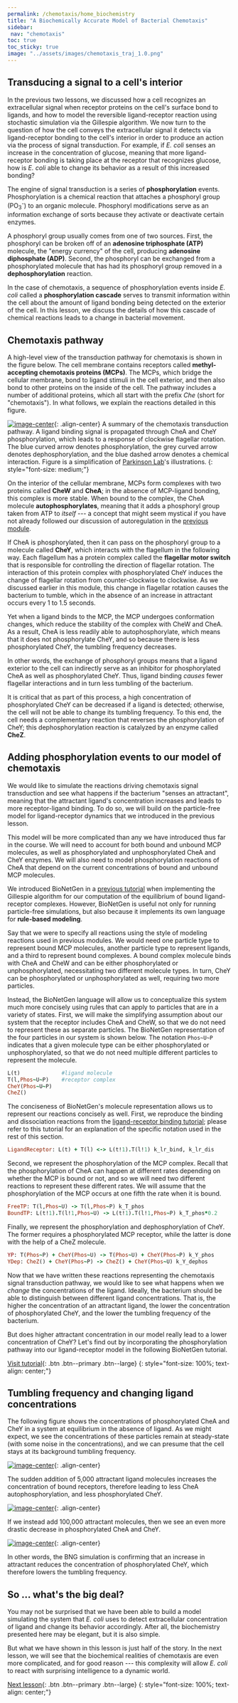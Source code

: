 ```yaml
---
permalink: /chemotaxis/home_biochemistry
title: "A Biochemically Accurate Model of Bacterial Chemotaxis"
sidebar:
 nav: "chemotaxis"
toc: true
toc_sticky: true
image: "../assets/images/chemotaxis_traj_1.0.png"
---
```


## Transducing a signal to a cell's interior

In the previous two lessons, we discussed how a cell recognizes an extracellular signal when receptor proteins on the cell's surface bond to ligands, and how to model the reversible ligand-receptor reaction using stochastic simulation via the Gillespie algorithm. We now turn to the question of how the cell conveys the extracellular signal it detects via ligand-receptor bonding to the cell's interior in order to produce an action via the process of signal transduction. For example, if *E. coli* senses an increase in the concentration of glucose, meaning that more ligand-receptor bonding is taking place at the receptor that recognizes glucose, how is *E. coli* able to change its behavior as a result of this increased bonding?

The engine of signal transduction is a series of **phosphorylation** events. Phosphorylation is a chemical reaction that attaches a phosphoryl group (PO<sub>3</sub><sup>-</sup>) to an organic molecule.  Phosphoryl modifications serve as an information exchange of sorts because they activate or deactivate certain enzymes.

A phosphoryl group usually comes from one of two sources. First, the phosphoryl can be broken off of an **adenosine triphosphate (ATP)** molecule, the "energy currency" of the cell, producing **adenosine diphosphate (ADP)**. Second, the phosphoryl can be exchanged from a phosphorylated molecule that has had its phosphoryl group removed in a **dephosphorylation** reaction.

In the case of chemotaxis, a sequence of phosphorylation events inside *E. coli* called a **phosphorylation cascade** serves to transmit information within the cell about the amount of ligand bonding being detected on the exterior of the cell. In this lesson, we discuss the details of how this cascade of chemical reactions leads to a change in bacterial movement.

## Chemotaxis pathway

A high-level view of the transduction pathway for chemotaxis is shown in the figure below. The cell membrane contains receptors called **methyl-accepting chemotaxis proteins (MCPs)**.  The MCPs, which bridge the cellular membrane, bond to ligand stimuli in the cell exterior, and then also bond to other proteins on the inside of the cell. The pathway includes a number of additional proteins, which all start with the prefix *Che* (short for "chemotaxis"). In what follows, we explain the reactions detailed in this figure.

[![image-center](../assets/images/chemotaxisphosnew.png)](){: .align-center}
A summary of the chemotaxis transduction pathway. A ligand binding signal is propagated through CheA and CheY phosphorylation, which leads to a response of clockwise flagellar rotation. The blue curved arrow denotes phosphorylation, the grey curved arrow denotes dephosphorylation, and the blue dashed arrow denotes a chemical interaction. Figure is a simplification of <a href="http://chemotaxis.biology.utah.edu/Parkinson_Lab/projects/ecolichemotaxis/ecolichemotaxis.html">Parkinson Lab</a>'s illustrations.
{: style="font-size: medium;"}

On the interior of the cellular membrane, MCPs form complexes with two proteins called **CheW** and **CheA**; in the absence of MCP-ligand bonding, this complex is more stable. When bound to the complex, the CheA molecule **autophosphorylates**, meaning that it adds a phosphoryl group taken from ATP to *itself* --- a concept that might seem mystical if you have not already followed our discussion of autoregulation in the [previous module](../motifs/nar).

If CheA is phosphorylated, then it can pass on the phosphoryl group to a molecule called **CheY**, which interacts with the flagellum in the following way. Each flagellum has a protein complex called the **flagellar motor switch** that is responsible for controlling the direction of flagellar rotation. The interaction of this protein complex with phosphorylated CheY induces the change of flagellar rotation from counter-clockwise to clockwise. As we discussed earlier in this module, this change in flagellar rotation causes the bacterium to tumble, which in the absence of an increase in attractant occurs every 1 to 1.5 seconds.

Yet when a ligand binds to the MCP, the MCP undergoes conformation changes, which reduce the stability of the complex with CheW and CheA. As a result, CheA is less readily able to autophosphorylate, which means that it does not phosphorylate CheY, and so because there is less phosphorylated CheY, the tumbling frequency decreases.

In other words, the exchange of phosphoryl groups means that a ligand exterior to the cell can indirectly serve as an inhibitor for phosphorylated CheA as well as phosphorylated CheY. Thus, ligand binding *causes* fewer flagellar interactions and in turn less tumbling of the bacterium.

It is critical that as part of this process, a high concentration of phosphorylated CheY can be decreased if a ligand is detected; otherwise, the cell will not be able to change its tumbling frequency. To this end, the cell needs a complementary reaction that reverses the phosphorylation of CheY; this dephosphorylation reaction is catalyzed by an enzyme called **CheZ**.

## Adding phosphorylation events to our model of chemotaxis

We would like to simulate the reactions driving chemotaxis signal transduction and see what happens if the bacterium "senses an attractant", meaning that the attractant ligand's concentration increases and leads to more receptor-ligand binding. To do so, we will build on the particle-free model for ligand-receptor dynamics that we introduced in the previous lesson.

This model will be more complicated than any we have introduced thus far in the course. We will need to account for both bound and unbound MCP molecules, as well as phosphorylated and unphosphorylated CheA and CheY enzymes. We will also need to model phosphorylation reactions of CheA that depend on the current concentrations of bound and unbound MCP molecules.

We introduced BioNetGen in a [previous tutorial](tutorial_lr) when implementing the Gillespie algorithm for our computation of the equilibrium of bound ligand-receptor complexes. However, BioNetGen is useful not only for running particle-free simulations, but also because it implements its own language for **rule-based modeling**.

Say that we were to specify all reactions using the style of modeling reactions used in previous modules. We would need one particle type to represent bound MCP molecules, another particle type to represent ligands, and a third to represent bound complexes. A bound complex molecule binds with CheA and CheW and can be either phosphorylated or unphosphorylated, necessitating two different molecule types. In turn, CheY can be phosphorylated or unphosphorylated as well, requiring two more particles.

Instead, the BioNetGen language will allow us to conceptualize this system much more concisely using rules that can apply to particles that are in a variety of states. First, we will make the simplifying assumption about our system that the receptor includes CheA and CheW, so that we do not need to represent these as separate particles. The BioNetGen representation of the four particles in our system is shown below. The notation `Phos~U~P` indicates that a given molecule type can be either phosphorylated or unphosphorylated, so that we do not need multiple different particles to represent the molecule.

~~~ ruby
L(t)             #ligand molecule
T(l,Phos~U~P)    #receptor complex
CheY(Phos~U~P)
CheZ()
~~~

The conciseness of BioNetGen's molecule representation allows us to represent our reactions concisely as well. First, we reproduce the binding and dissociation reactions from the [ligand-receptor binding tutorial](tutorial_lr); please refer to this tutorial for an explanation of the specific notation used in the rest of this section.

~~~ ruby
LigandReceptor: L(t) + T(l) <-> L(t!1).T(l!1) k_lr_bind, k_lr_dis
~~~

Second, we represent the phosphorylation of the MCP complex. Recall that the phosphorylation of CheA can happen at different rates depending on whether the MCP is bound or not, and so we will need two different reactions to represent these different rates. We will assume that the phosphorylation of the MCP occurs at one fifth the rate when it is bound.

~~~ ruby
FreeTP: T(l,Phos~U) -> T(l,Phos~P) k_T_phos
BoundTP: L(t!1).T(l!1,Phos~U) -> L(t!1).T(l!1,Phos~P) k_T_phos*0.2
~~~

Finally, we represent the phosphorylation and dephosphorylation of CheY. The former requires a phosphorylated MCP receptor, while the latter is done with the help of a CheZ molecule.

~~~ ruby
YP: T(Phos~P) + CheY(Phos~U) -> T(Phos~U) + CheY(Phos~P) k_Y_phos
YDep: CheZ() + CheY(Phos~P) -> CheZ() + CheY(Phos~U) k_Y_dephos
~~~

Now that we have written these reactions representing the chemotaxis signal transduction pathway, we would like to see what happens when we *change* the concentrations of the ligand. Ideally, the bacterium should be able to distinguish between different ligand concentrations. That is, the higher the concentration of an attractant ligand, the lower the concentration of phosphorylated CheY, and the lower the tumbling frequency of the bacterium.

But does higher attractant concentration in our model really lead to a lower concentration of CheY? Let's find out by incorporating the phosphorylation pathway into our ligand-receptor model in the following BioNetGen tutorial.

[Visit tutorial](tutorial_phos){: .btn .btn--primary .btn--large}
{: style="font-size: 100%; text-align: center;"}

## Tumbling frequency and changing ligand concentrations

The following figure shows the concentrations of phosphorylated CheA and CheY in a system at equilibrium in the absence of ligand. As we might expect, we see the concentrations of these particles remain at steady-state (with some noise in the concentrations), and we can presume that the cell stays at its background tumbling frequency.

[![image-center](../assets/images/chemotaxis_tutorial5.png)](){: .align-center}

The sudden addition of 5,000 attractant ligand molecules increases the concentration of bound receptors, therefore leading to less CheA autophosphorylation, and less phosphorylated CheY.

[![image-center](../assets/images/chemotaxis_tutorial6.png)](){: .align-center}

If we instead add 100,000 attractant molecules, then we see an even more drastic decrease in phosphorylated CheA and CheY.

[![image-center](../assets/images/chemotaxis_tutorial7.png)](){: .align-center}

In other words, the BNG simulation is confirming that an increase in attractant reduces the concentration of phosphorylated CheY, which therefore lowers the tumbling frequency.

<!--

The cell also has MCPs that detect repellents and serve to *increase* CheA autophosphorylation. The following two figures show what happens when we add 5,000 and 100,000 repellent molecules to our simulation, which increases the phosphorylation of both CheA and CheY.

[![image-center](../assets/images/chemotaxis_tutorial_phosrepel5e3.png)](){: .align-center}

[![image-center](../assets/images/chemotaxis_tutorial_phosrepel1e5.png)](){: .align-center}
-->

## So … what's the big deal?

You may not be surprised that we have been able to build a model simulating the system that *E. coli* uses to detect extracellular concentration of ligand and change its behavior accordingly. After all, the biochemistry presented here may be elegant, but it is also simple.

But what we have shown in this lesson is just half of the story. In the next lesson, we will see that the biochemical realities of chemotaxis are even more complicated, and for good reason --- this complexity will allow *E. coli* to react with surprising intelligence to a dynamic world.

[^Munroe]: Randall Munroe. What If? [Available online](https://what-if.xkcd.com/)

[^Pierucci1978]: Pierucci O. 1978. Dimensions of *Escherichia coli* at various growth rates: Model of envelope growth. Journal of Bacteriology 135(2):559-574. [Available online](https://jb.asm.org/content/jb/135/2/559.full.pdf)

[^Sim2017]: Sim M, Koirala S, Picton D, Strahl H, Hoskisson PA, Rao CV, Gillespie CS, Aldridge PD. 2017. Growth rate control of flagellar assembly in *Escherichia coli* strain RP437. Scientific Reports 7:41189. [Available online](https://www.nature.com/articles/srep41189#:~:text=Escherichia%20coli%20is%20a%20prominent,distributed%20across%20the%20cell%20surface.)

[^Baker2005]: Baker MD, Wolanin PM, Stock JB. 2005. Signal transduction in bacterial chemotaxis. BioEssays 28:9-22. [Available online](https://pubmed.ncbi.nlm.nih.gov/16369945/)

[^Weis1990]: Weis RM, Koshland DE. 1990. Chemotaxis in *Escherichia coli* proceeds efficiently from different initial tumble frequencies. Journal of Bacteriology 172:2. [Available online](https://jb.asm.org/content/jb/172/2/1099.full.pdf)

[^Berg2000]: Berg HC. 2000. Motile behavior of bacteria. Physics today 53(1):24. [Available online](https://physicstoday.scitation.org/doi/pdf/10.1063/1.882934)

[^Achouri2015]: Achouri S, Wright JA, Evans L, Macleod C, Fraser G, Cicuta P, Bryant CE. 2015. The frequency and duration of *Salmonella* macrophage adhesion events determines infection efficiency. Philosophical transactions B 370(1661). [Available online](https://www.ncbi.nlm.nih.gov/pmc/articles/PMC4275903/)

[^Turner2016]: Turner L, Ping L, Neubauer M, Berg HC. 2016. Visualizing flagella while tracking bacteria. Biophysical Journal 111(3):630--639.[Available online](https://pubmed.ncbi.nlm.nih.gov/27508446/)

[^Parkinson2015]: Parkinson JS, Hazelbauer, Falke JJ. 2015. Signaling and sensory adaptation in *Escherichia coli* chemoreceptors: 2015 update. [Available online](https://www.sciencedirect.com/science/article/abs/pii/S0966842X15000578)

[^Yang2019]: Yang W, Cassidy CK, Ames P, Diebolder CA, Schulten K, Luthey-Schulten Z, Parkinson JS, Briegel A. 2019. *In situ* confomraitonal changes of the *Escherichia coli* serine chemoreceptor in different signaling states. mBio. [Available online](https://mbio.asm.org/content/10/4/e00973-19/article-info)

[^Saragosti2001]: Saragosti J, Calvez V, Bournaveas, N, Perthame B, Buguin A, Silberzan P. 2001. Directional persistence of chemotactic bacteria in a traveling concentration wave. PNAS. [Available online](https://www.pnas.org/content/pnas/108/39/16235.full.pdf)

[^Hlavacek2003]: Hlavacek WS, Faeder JR, Blinov ML, Perelson AS, Goldsten B. 2003. The complexity of complexes in signal transduction. Biotechnology and Bioengineering 84(7):783-94. [Available online](https://onlinelibrary.wiley.com/doi/abs/10.1002/bit.10842)

[^Hlavacek2006]: Hlavacek WS, Faeder JR, Blinov ML, Posner RG, Hucka M, Fontana W. 2006. Rules for modeling signal-transduction systems. Science Signaling 344:re6. [Available online](https://stke.sciencemag.org/content/2006/344/re6.long)

[^ParkinsonLab]: Parkinson Lab website. [website](http://chemotaxis.biology.utah.edu/Parkinson_Lab/projects/ecolichemotaxis/ecolichemotaxis.html)

[^Bertoli2013]: Bertoli C, Skotheim JM, de Bruin RAM. 2013. Control of cell cycle transcription during G1 and S phase. Nature Reviews Molecular Cell Biology 14:518-528. [Available online](https://www.nature.com/articles/nrm3629).

[^Li2004]: Li M, Hazelbauer GL. 2004. Cellular stoichimetry of the components of the chemotaxis signaling complex. Journal of Bacteriology. [Available online](https://jb.asm.org/content/186/12/3687)

[^Stock1991]: Stock J, Lukat GS. 1991. Intracellular signal transduction networks. Annual Review of Biophysics and Biophysical Chemistry. [Available online](https://www.annualreviews.org/doi/abs/10.1146/annurev.bb.20.060191.000545)

[^Spiro1997]: Spiro PA, Parkinson JS, and Othmer H. 1997. A model of excitation and adaptation in bacterial chemotaxis. Biochemistry 94:7263-7268. [Available online](https://www.pnas.org/content/94/14/7263).

[Next lesson](home_adaptation){: .btn .btn--primary .btn--large}
{: style="font-size: 100%; text-align: center;"}
